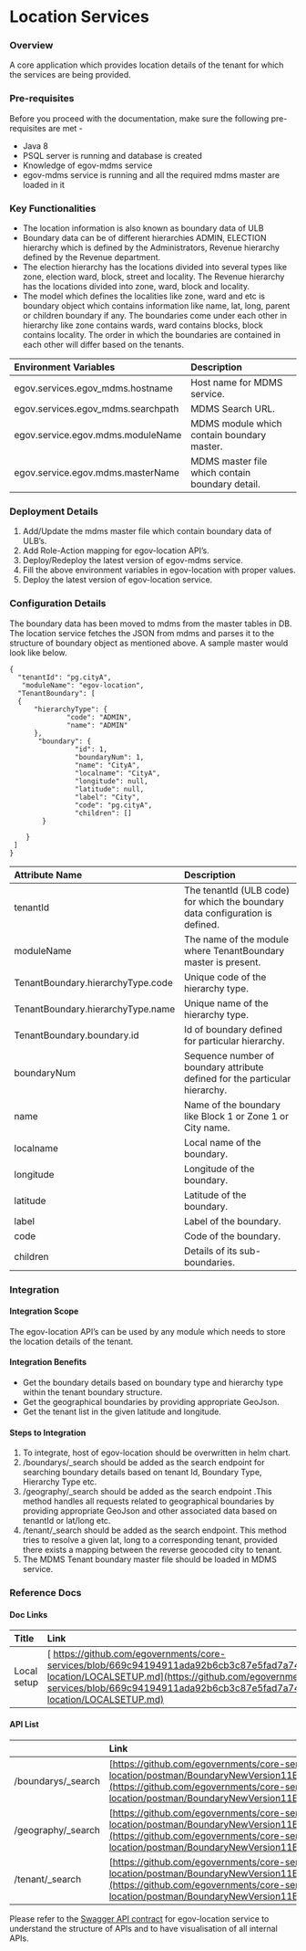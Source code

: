 # Location Services

### Overview <a id="Overview"></a>

A core application which provides location details of the tenant for which the services are being provided.

### Pre-requisites <a id="Pre-requisites"></a>

Before you proceed with the documentation, make sure the following pre-requisites are met -

* Java 8
* PSQL server is running and database is created
* Knowledge of egov-mdms service
* egov-mdms service is running and all the required mdms master are loaded in it

### Key Functionalities <a id="Key-Functionalities"></a>

* The location information is also known as boundary data of ULB
* Boundary data can be of different hierarchies ADMIN, ELECTION hierarchy which is defined by the Administrators, Revenue hierarchy defined by the Revenue department.
* The election hierarchy has the locations divided into several types like zone, election ward, block, street  and locality. The Revenue hierarchy has the locations divided into zone, ward, block and locality.
* The model which defines the localities like zone, ward and etc is boundary object which contains information like name, lat, long, parent or children boundary if any. The boundaries come under each other in hierarchy like zone contains wards, ward contains blocks, block contains locality. The order in which the boundaries are contained in each other will differ based on the tenants.

| **Environment Variables**  | **Description** |
| :--- | :--- |
|  egov.services.egov\_mdms.hostname |  Host name for MDMS service. |
| egov.services.egov\_mdms.searchpath | MDMS Search URL. |
|  egov.service.egov.mdms.moduleName |  MDMS module which contain boundary master. |
| egov.service.egov.mdms.masterName | MDMS master file which contain boundary detail. |

### Deployment Details <a id="Deployment-Details"></a>

1. Add/Update the mdms master file which contain boundary data of ULB’s.
2. Add Role-Action mapping for egov-location API’s.
3. Deploy/Redeploy the latest version of egov-mdms service.
4. Fill the above environment variables in egov-location with proper values.
5. Deploy the latest version of egov-location service.

### Configuration Details <a id="Configuration-Details"></a>

The boundary data has been moved to mdms from the master tables in DB. The location service fetches the JSON from mdms and parses it to the structure of boundary object as mentioned above. A sample master would look like below.

```text
{
  "tenantId": "pg.cityA",
   "moduleName": "egov-location",
  "TenantBoundary": [
  {
      "hierarchyType": {
              "code": "ADMIN",
              "name": "ADMIN"
      },
       "boundary": {
                "id": 1,
                "boundaryNum": 1,
                "name": "CityA",
                "localname": "CityA",
                "longitude": null,
                "latitude": null,
                "label": "City",
                "code": "pg.cityA",
                "children": []
        }
  
    }
 ]
}
```

| **Attribute Name** | **Description** |
| :--- | :--- |
|  tenantId | The tenantId \(ULB code\) for which the boundary data configuration is defined. |
|  moduleName | The name of the module where TenantBoundary master is present. |
| TenantBoundary.hierarchyType.code | Unique code of the hierarchy type. |
| TenantBoundary.hierarchyType.name | Unique name of the hierarchy type. |
| TenantBoundary.boundary.id | Id of boundary defined for particular hierarchy. |
| boundaryNum | Sequence number of boundary attribute defined for the particular hierarchy. |
| name | Name of the boundary like Block 1 or Zone 1 or City name. |
| localname | Local name of the boundary. |
| longitude | Longitude of the boundary. |
| latitude | Latitude of the boundary. |
| label | Label of the boundary. |
| code | Code of the boundary. |
| children | Details of its sub-boundaries. |

### Integration <a id="Integration"></a>

####  Integration Scope <a id="Integration-Scope"></a>

 The egov-location API’s can be used by any module which needs to store the location details of the tenant.

#### Integration Benefits <a id="Integration-Benefits"></a>

* Get the boundary details based on boundary type and hierarchy type within the tenant boundary structure.
* Get the geographical boundaries by providing appropriate GeoJson.
* Get the tenant list in the given latitude and longitude.

####  Steps to Integration <a id="Steps-to-Integration"></a>

1. To integrate, host of egov-location should be overwritten in helm chart.
2. /boundarys/\_search should be added as the search endpoint for searching boundary details based on tenant Id, Boundary Type, Hierarchy Type etc.
3. /geography/\_search should be added as the search endpoint .This method handles all requests related to geographical boundaries by providing appropriate GeoJson and other associated data based on tenantId or lat/long etc.
4. /tenant/\_search should be added as the search endpoint. This method tries to resolve a given lat, long to a corresponding tenant, provided there exists a mapping between the reverse geocoded city to tenant.
5. The MDMS Tenant boundary master file should be loaded in MDMS service.

### Reference Docs <a id="Reference-Docs"></a>

#### Doc Links <a id="Doc-Links"></a>

| **Title**  | **Link** |
| :--- | :--- |
|  Local setup | [ https://github.com/egovernments/core-services/blob/669c94194911ada92b6cb3c87e5fad7a7478cc6a/egov-location/LOCALSETUP.md](https://github.com/egovernments/core-services/blob/669c94194911ada92b6cb3c87e5fad7a7478cc6a/egov-location/LOCALSETUP.md) |

#### API List <a id="API-List"></a>

|  | **Link** |
| :--- | :--- |
| /boundarys/\_search | [https://github.com/egovernments/core-services/blob/master/egov-location/postman/BoundaryNewVersion11Endpoint.postman\_collection.json](https://github.com/egovernments/core-services/blob/master/egov-location/postman/BoundaryNewVersion11Endpoint.postman_collection.json) |
| /geography/\_search |  [https://github.com/egovernments/core-services/blob/master/egov-location/postman/BoundaryNewVersion11Endpoint.postman\_collection.json](https://github.com/egovernments/core-services/blob/master/egov-location/postman/BoundaryNewVersion11Endpoint.postman_collection.json) |
| /tenant/\_search | [https://github.com/egovernments/core-services/blob/master/egov-location/postman/BoundaryNewVersion11Endpoint.postman\_collection.json](https://github.com/egovernments/core-services/blob/master/egov-location/postman/BoundaryNewVersion11Endpoint.postman_collection.json) |

Please refer to the [Swagger API contract](https://editor.swagger.io/?url=https://raw.githubusercontent.com/egovernments/egov-services/master/docs/egov-location/contracts/v11-0-0.yml#!/) for egov-location service to understand the structure of APIs and to have visualisation of all internal APIs.

